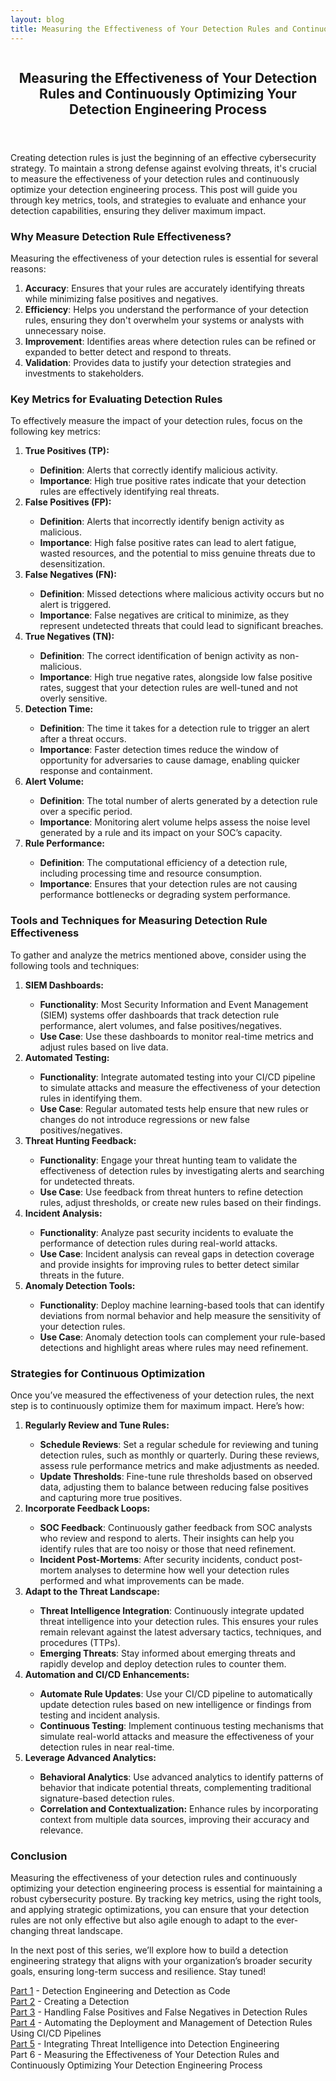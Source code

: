```yaml
---
layout: blog
title: Measuring the Effectiveness of Your Detection Rules and Continuously Optimizing Your Detection Engineering Process
---
```



<div id="main" class="s-content__main large-8 column">
<article class="entry">

<header class="entry__header">

<h2 class="entry__title h1">
   Measuring the Effectiveness of Your Detection Rules and Continuously Optimizing Your Detection Engineering Process
</h2>        
</header>

<div class="entry__content">
<p>Creating detection rules is just the beginning of an effective cybersecurity strategy. To maintain a strong defense against evolving threats, it's crucial to measure the effectiveness of your detection rules and continuously optimize your detection engineering process. This post will guide you through key metrics, tools, and strategies to evaluate and enhance your detection capabilities, ensuring they deliver maximum impact.</p>

<h3>Why Measure Detection Rule Effectiveness?</h3>
<p>Measuring the effectiveness of your detection rules is essential for several reasons:
<ol>
    <li><strong>Accuracy</strong>: Ensures that your rules are accurately identifying threats while minimizing false positives and negatives.</li>
    <li><strong>Efficiency</strong>: Helps you understand the performance of your detection rules, ensuring they don't overwhelm your systems or analysts with unnecessary noise.</li>
    <li><strong>Improvement</strong>: Identifies areas where detection rules can be refined or expanded to better detect and respond to threats.</li>
    <li><strong>Validation</strong>: Provides data to justify your detection strategies and investments to stakeholders.</li>
</ol></p>
<h3>Key Metrics for Evaluating Detection Rules</h3>
<p>To effectively measure the impact of your detection rules, focus on the following key metrics:
<ol>
    <li><strong>True Positives (TP):</strong></li>
    <ul>
        <li><strong>Definition</strong>: Alerts that correctly identify malicious activity.</li>
        <li><strong>Importance</strong>: High true positive rates indicate that your detection rules are effectively identifying real threats.</li>
    </ul>
    <li><strong>False Positives (FP):</strong></li>
    <ul>
        <li><strong>Definition</strong>: Alerts that incorrectly identify benign activity as malicious.</li>
        <li><strong>Importance</strong>: High false positive rates can lead to alert fatigue, wasted resources, and the potential to miss genuine threats due to desensitization.</li>
    </ul>
    <li><strong>False Negatives (FN):</strong></li>
    <ul>
        <li><strong>Definition</strong>: Missed detections where malicious activity occurs but no alert is triggered.</li>
        <li><strong>Importance</strong>: False negatives are critical to minimize, as they represent undetected threats that could lead to significant breaches.</li>
    </ul>
    <li><strong>True Negatives (TN):</strong></li>
    <ul>
        <li><strong>Definition</strong>: The correct identification of benign activity as non-malicious.</li>
        <li><strong>Importance</strong>: High true negative rates, alongside low false positive rates, suggest that your detection rules are well-tuned and not overly sensitive.</li>
    </ul>
    <li><strong>Detection Time:</strong></li>
    <ul>
        <li><strong>Definition</strong>: The time it takes for a detection rule to trigger an alert after a threat occurs.</li>
        <li><strong>Importance</strong>: Faster detection times reduce the window of opportunity for adversaries to cause damage, enabling quicker response and containment.</li>
    </ul>
    <li><strong>Alert Volume:</strong></li>
    <ul>
        <li><strong>Definition</strong>: The total number of alerts generated by a detection rule over a specific period.</li>
        <li><strong>Importance</strong>: Monitoring alert volume helps assess the noise level generated by a rule and its impact on your SOC’s capacity.</li>
    </ul>
    <li><strong>Rule Performance:</strong></li>
    <ul>
        <li><strong>Definition</strong>: The computational efficiency of a detection rule, including processing time and resource consumption.</li>
        <li><strong>Importance</strong>: Ensures that your detection rules are not causing performance bottlenecks or degrading system performance.</li>
    </ul>
</ol></p>
<h3>Tools and Techniques for Measuring Detection Rule Effectiveness</h3>
<p>To gather and analyze the metrics mentioned above, consider using the following tools and techniques:
<ol>
    <li><strong>SIEM Dashboards:</strong></li>
    <ul>
        <li><strong>Functionality</strong>: Most Security Information and Event Management (SIEM) systems offer dashboards that track detection rule performance, alert volumes, and false positives/negatives.</li>
        <li><strong>Use Case</strong>: Use these dashboards to monitor real-time metrics and adjust rules based on live data.</li>
    </ul>
    <li><strong>Automated Testing:</strong></li>
    <ul>
        <li><strong>Functionality</strong>: Integrate automated testing into your CI/CD pipeline to simulate attacks and measure the effectiveness of your detection rules in identifying them.</li>
        <li><strong>Use Case</strong>: Regular automated tests help ensure that new rules or changes do not introduce regressions or new false positives/negatives.</li>
    </ul>
    <li><strong>Threat Hunting Feedback:</strong></li>
    <ul>
        <li><strong>Functionality</strong>: Engage your threat hunting team to validate the effectiveness of detection rules by investigating alerts and searching for undetected threats.</li> 
        <li><strong>Use Case</strong>: Use feedback from threat hunters to refine detection rules, adjust thresholds, or create new rules based on their findings.</li>
    </ul>
    <li><strong>Incident Analysis:</strong></li>
    <ul>
        <li><strong>Functionality</strong>: Analyze past security incidents to evaluate the performance of detection rules during real-world attacks.</li>
        <li><strong>Use Case</strong>: Incident analysis can reveal gaps in detection coverage and provide insights for improving rules to better detect similar threats in the future.</li>
    </ul>
    <li><strong>Anomaly Detection Tools:</strong></li>
    <ul>
        <li><strong>Functionality</strong>: Deploy machine learning-based tools that can identify deviations from normal behavior and help measure the sensitivity of your detection rules.</li>
        <li><strong>Use Case</strong>: Anomaly detection tools can complement your rule-based detections and highlight areas where rules may need refinement.</li>
    </ul>
</ol></p>
<h3>Strategies for Continuous Optimization</h3>
<p>Once you’ve measured the effectiveness of your detection rules, the next step is to continuously optimize them for maximum impact. Here’s how:
<ol>
    <li><strong>Regularly Review and Tune Rules:</strong></li>
    <ul>
        <li><strong>Schedule Reviews</strong>: Set a regular schedule for reviewing and tuning detection rules, such as monthly or quarterly. During these reviews, assess rule performance metrics and make adjustments as needed.</li>
        <li><strong>Update Thresholds</strong>: Fine-tune rule thresholds based on observed data, adjusting them to balance between reducing false positives and capturing more true positives.</li>
    </ul>
   <li><strong> Incorporate Feedback Loops:</strong></li>
    <ul>
        <li><strong>SOC Feedback</strong>: Continuously gather feedback from SOC analysts who review and respond to alerts. Their insights can help you identify rules that are too noisy or those that need refinement.</li>
        <li><strong>Incident Post-Mortems</strong>: After security incidents, conduct post-mortem analyses to determine how well your detection rules performed and what improvements can be made.</li>
    </ul>
    <li><strong>Adapt to the Threat Landscape:</strong></li>
    <ul>
        <li><strong>Threat Intelligence Integration</strong>: Continuously integrate updated threat intelligence into your detection rules. This ensures your rules remain relevant against the latest adversary tactics, techniques, and procedures (TTPs).</li>
        <li><strong>Emerging Threats</strong>: Stay informed about emerging threats and rapidly develop and deploy detection rules to counter them.</li>
    </ul>
    <li><strong>Automation and CI/CD Enhancements:</strong></li>
    <ul>
        <li><strong>Automate Rule Updates</strong>: Use your CI/CD pipeline to automatically update detection rules based on new intelligence or findings from testing and incident analysis.</li>
        <li><strong>Continuous Testing</strong>: Implement continuous testing mechanisms that simulate real-world attacks and measure the effectiveness of your detection rules in near real-time.</li>
    </ul>
    <li><strong>Leverage Advanced Analytics:</strong></li>
    <ul>
        <li><strong>Behavioral Analytics</strong>: Use advanced analytics to identify patterns of behavior that indicate potential threats, complementing traditional signature-based detection rules.</li>
        <li><strong>Correlation and Contextualization:</strong> Enhance rules by incorporating context from multiple data sources, improving their accuracy and relevance.</li>
    </ul>
</ol></p>
<h3>Conclusion</h3>
<p>Measuring the effectiveness of your detection rules and continuously optimizing your detection engineering process is essential for maintaining a robust cybersecurity posture. By tracking key metrics, using the right tools, and applying strategic optimizations, you can ensure that your detection rules are not only effective but also agile enough to adapt to the ever-changing threat landscape.</p>

<p>In the next post of this series, we’ll explore how to build a detection engineering strategy that aligns with your organization’s broader security goals, ensuring long-term success and resilience. Stay tuned!</p>

<p><a href="../19/Detection-As-Code.html">Part 1</a> - Detection Engineering and Detection as Code<br>
<a href="../20/Creating-a-Detection.html">Part 2</a> - Creating a Detection<br>
<a href="../22/Detection-False-True-Positives.html">Part 3</a> - Handling False Positives and False Negatives in Detection Rules<br>
<a href="../23/Automating-the-Deployment-and-Managment-of-Detection-rules-Using-CI-CD-Pipelines.html">Part 4</a> - Automating the Deployment and Management of Detection Rules Using CI/CD Pipelines<br>
<a href="../26/Threat_Intelligence_Detection-Engineering.html">Part 5</a> - Integrating Threat Intelligence into Detection Engineering<br>
Part 6 - Measuring the Effectiveness of Your Detection Rules and Continuously Optimizing Your Detection Engineering Process</p>



</div>
</article> <!-- end entry -->

</div> <!-- end main -->  